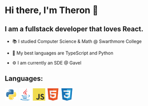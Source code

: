 # Hi there, I'm Theron 👋

## I am a fullstack developer that loves React.

- 📚 I studied Computer Science & Math @ Swarthmore College

- 🔭 My best languages are TypeScript and Python

- ⚙️ I am currently an SDE @ Gavel


## Languages:
<p align="left">
  <img alt="Python" width="40" src="https://raw.githubusercontent.com/devicons/devicon/0d6c64dbbf311879f7d563bfc3ccf559f9ed111c/icons/python/python-original.svg">
  <img alt="Java" width="40" src="https://raw.githubusercontent.com/devicons/devicon/0d6c64dbbf311879f7d563bfc3ccf559f9ed111c/icons/java/java-original.svg">
  <img alt="JavaScript" width="40" src="https://raw.githubusercontent.com/devicons/devicon/master/icons/javascript/javascript-original.svg">
  <img alt="HTML5" width="40" src="https://raw.githubusercontent.com/devicons/devicon/master/icons/html5/html5-original.svg">
  <img alt="CSS3" width="40" src="https://raw.githubusercontent.com/devicons/devicon/master/icons/css3/css3-original.svg">
 </p>

<!-- ## Connect with me:
[<img align="left" alt="Email" width="40px" src="https://cdn.jsdelivr.net/npm/simple-icons@3.4.1/icons/gmail.svg">][email]
[<img align="left" alt="LinkedIn" width="40px" src="https://cdn.jsdelivr.net/npm/simple-icons@v3/icons/linkedin.svg">][linkedin]

[swarthmore]: https://www.swarthmore.edu

[email]: mailto:tmansil1@swarthmore.edu 
[linkedin]: https://www.linkedin.com/in/theron-imanol-mansilla-b47a95175/

 -->
